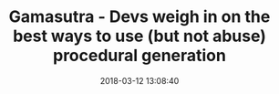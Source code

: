 ---
date: 2018-03-12 13:08:40
link:
  source: pocket
  source_url: https://getpocket.com
  text: Gamasutra - Devs weigh in on the best ways to use (but not abuse) procedural generation
  url: https://www.gamasutra.com/view/news/315400/Devs_weigh_in_on_the_best_ways_to_use_but_not_abuse_procedural_generation.php
slug: gamasutra-devs-weigh-in-on-the-best-ways-to-use-but-not-abuse-procedura
source: pocket
title: Gamasutra - Devs weigh in on the best ways to use (but not abuse) procedural generation
syndicated:
- type: twitter
  url: https://twitter.com/roytang/statuses/973184914567942145/
---